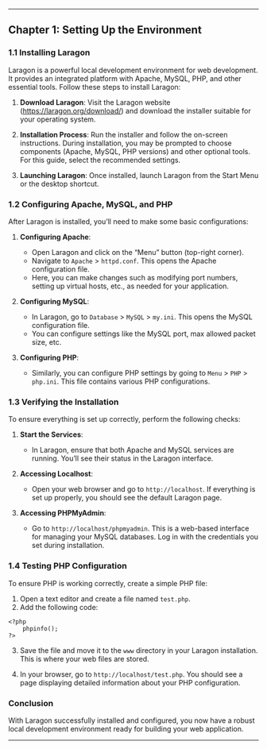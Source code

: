 <hr>
<h2 id="chapter-1-setting-up-the-environment">Chapter 1: Setting Up the Environment</h2>
<h3 id="installing-laragon">1.1 Installing Laragon</h3>
<p>Laragon is a powerful local development environment for web development. It provides an integrated platform with Apache, MySQL, PHP, and other essential tools. Follow these steps to install Laragon:</p>
<ol>
<li>
<p><strong>Download Laragon</strong>: Visit the Laragon website (<a href="https://laragon.org/download/">https://laragon.org/download/</a>) and download the installer suitable for your operating system.</p>
</li>
<li>
<p><strong>Installation Process</strong>: Run the installer and follow the on-screen instructions. During installation, you may be prompted to choose components (Apache, MySQL, PHP versions) and other optional tools. For this guide, select the recommended settings.</p>
</li>
<li>
<p><strong>Launching Laragon</strong>: Once installed, launch Laragon from the Start Menu or the desktop shortcut.</p>
</li>
</ol>
<h3 id="configuring-apache-mysql-and-php">1.2 Configuring Apache, MySQL, and PHP</h3>
<p>After Laragon is installed, you’ll need to make some basic configurations:</p>
<ol>
<li>
<p><strong>Configuring Apache</strong>:</p>
<ul>
<li>Open Laragon and click on the “Menu” button (top-right corner).</li>
<li>Navigate to <code>Apache</code> &gt; <code>httpd.conf</code>. This opens the Apache configuration file.</li>
<li>Here, you can make changes such as modifying port numbers, setting up virtual hosts, etc., as needed for your application.</li>
</ul>
</li>
<li>
<p><strong>Configuring MySQL</strong>:</p>
<ul>
<li>In Laragon, go to <code>Database</code> &gt; <code>MySQL</code> &gt; <code>my.ini</code>. This opens the MySQL configuration file.</li>
<li>You can configure settings like the MySQL port, max allowed packet size, etc.</li>
</ul>
</li>
<li>
<p><strong>Configuring PHP</strong>:</p>
<ul>
<li>Similarly, you can configure PHP settings by going to <code>Menu</code> &gt; <code>PHP</code> &gt; <code>php.ini</code>. This file contains various PHP configurations.</li>
</ul>
</li>
</ol>
<h3 id="verifying-the-installation">1.3 Verifying the Installation</h3>
<p>To ensure everything is set up correctly, perform the following checks:</p>
<ol>
<li>
<p><strong>Start the Services</strong>:</p>
<ul>
<li>In Laragon, ensure that both Apache and MySQL services are running. You’ll see their status in the Laragon interface.</li>
</ul>
</li>
<li>
<p><strong>Accessing Localhost</strong>:</p>
<ul>
<li>Open your web browser and go to <code>http://localhost</code>. If everything is set up properly, you should see the default Laragon page.</li>
</ul>
</li>
<li>
<p><strong>Accessing PHPMyAdmin</strong>:</p>
<ul>
<li>Go to <code>http://localhost/phpmyadmin</code>. This is a web-based interface for managing your MySQL databases. Log in with the credentials you set during installation.</li>
</ul>
</li>
</ol>
<h3 id="testing-php-configuration">1.4 Testing PHP Configuration</h3>
<p>To ensure PHP is working correctly, create a simple PHP file:</p>
<ol>
<li>Open a text editor and create a file named <code>test.php</code>.</li>
<li>Add the following code:</li>
</ol>
<pre class=" language-php"><code class="prism  language-php"><span class="token php language-php"><span class="token delimiter important">&lt;?php</span>
    <span class="token function">phpinfo</span><span class="token punctuation">(</span><span class="token punctuation">)</span><span class="token punctuation">;</span>
<span class="token delimiter important">?&gt;</span></span>
</code></pre>
<ol start="3">
<li>
<p>Save the file and move it to the <code>www</code> directory in your Laragon installation. This is where your web files are stored.</p>
</li>
<li>
<p>In your browser, go to <code>http://localhost/test.php</code>. You should see a page displaying detailed information about your PHP configuration.</p>
</li>
</ol>
<h3 id="conclusion">Conclusion</h3>
<p>With Laragon successfully installed and configured, you now have a robust local development environment ready for building your web application.</p>
<hr>

